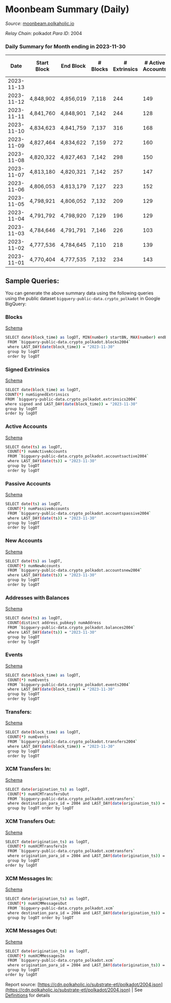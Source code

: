 # Moonbeam Summary (Daily)

_Source_: [moonbeam.polkaholic.io](https://moonbeam.polkaholic.io)

*Relay Chain*: polkadot
*Para ID*: 2004



### Daily Summary for Month ending in 2023-11-30


| Date    | Start Block | End Block | # Blocks | # Extrinsics | # Active Accounts | # Passive Accounts | # New Accounts | # Addresses | # Events  | # Transfers ($USD) | # XCM Transfers In ($USD) | # XCM Transfers Out ($USD) | # XCM In | # XCM Out | Issues |
|---------|-------------|-----------|----------|--------------|-------------------|--------------------|----------------|-------------|-----------|--------------------|---------------------------|----------------------------|----------|-----------|--------|
| 2023-11-13 |  |  |  |  |  |  |  |  |  |   |   |   |  |  |  |
| 2023-11-12 | 4,848,902 | 4,856,019 | 7,118 | 244 | 149 |  | 1,684 | 1,478,529 | 1,065,118 | 24,785 ($7,241,460.10) | 124 ($246,922.09) | 76 ($58,153.13) | 309 | 339 |  |
| 2023-11-11 | 4,841,760 | 4,848,901 | 7,142 | 244 | 128 |  | 1,617 | 1,476,886 | 950,816 | 22,759 ($6,733,535.14) | 128 ($191,523.59) | 60 ($53,002.16) | 247 | 243 |  |
| 2023-11-10 | 4,834,623 | 4,841,759 | 7,137 | 316 | 168 |  |  | 1,475,301 | 975,837 | 24,403 ($7,900,141.10) | 218 ($435,727.32) | 130 ($131,588.30) | 283 | 265 |  |
| 2023-11-09 | 4,827,464 | 4,834,622 | 7,159 | 272 | 160 |  | 1,073 | 1,474,902 | 950,324 | 26,817 ($7,019,900.55) | 183 ($464,057.15) | 94 ($138,937.65) | 241 | 260 |  |
| 2023-11-08 | 4,820,322 | 4,827,463 | 7,142 | 298 | 150 |  |  | 1,473,868 | 1,026,675 | 27,484 ($9,549,570.12) | 170 ($606,662.91) | 75 ($33,701.28) | 214 | 168 |  |
| 2023-11-07 | 4,813,180 | 4,820,321 | 7,142 | 257 | 147 |  | 1,176 | 1,472,727 | 1,019,144 | 23,456 ($4,809,500.58) | 125 ($312,520.83) | 57 ($62,472.08) | 162 | 152 |  |
| 2023-11-06 | 4,806,053 | 4,813,179 | 7,127 | 223 | 152 |  | 1,438 | 1,471,582 | 1,279,107 | 35,914 ($3,265,349.20) | 116 ($260,405.33) | 72 ($39,695.59) | 161 | 185 |  |
| 2023-11-05 | 4,798,921 | 4,806,052 | 7,132 | 209 | 129 |  |  | 1,470,184 | 1,066,417 | 27,583 ($3,752,647.67) | 95 ($277,563.56) | 43 ($88,555.17) | 157 | 132 |  |
| 2023-11-04 | 4,791,792 | 4,798,920 | 7,129 | 196 | 129 |  | 2,359 | 1,468,562 | 1,064,555 | 23,584 ($2,794,250.52) | 132 ($480,311.70) | 44 ($12,717.80) | 193 | 160 |  |
| 2023-11-03 | 4,784,646 | 4,791,791 | 7,146 | 226 | 103 |  |  | 1,466,232 | 860,724 | 19,725 ($2,006,389.45) | 97 ($231,530.53) | 62 ($39,340.69) | 162 | 173 |  |
| 2023-11-02 | 4,777,536 | 4,784,645 | 7,110 | 218 | 139 |  | 1,386 | 1,464,430 | 1,192,187 | 25,611 ($3,813,246.45) | 134 ($512,928.42) | 50 ($55,452.88) | 181 | 146 |  |
| 2023-11-01 | 4,770,404 | 4,777,535 | 7,132 | 234 | 143 |  | 1,581 | 1,463,065 | 973,549 | 24,394 ($3,615,298.04) | 150 ($185,361.48) | 83 ($48,606.11) | 225 | 199 |  |

## Sample Queries:
You can generate the above summary data using the following queries using the public dataset `bigquery-public-data.crypto_polkadot` in Google BigQuery:


### Blocks 

[Schema](https://github.com/colorfulnotion/substrate-etl/blob/main/schema/blocks.json)

```bash
SELECT date(block_time) as logDT, MIN(number) startBN, MAX(number) endBN, COUNT(*) numBlocks 
 FROM `bigquery-public-data.crypto_polkadot.blocks2004`  
 where LAST_DAY(date(block_time)) = "2023-11-30" 
 group by logDT 
 order by logDT
```

### Signed Extrinsics 

[Schema](https://github.com/colorfulnotion/substrate-etl/blob/main/schema/extrinsics.json)

```bash
SELECT date(block_time) as logDT, 
COUNT(*) numSignedExtrinsics 
FROM `bigquery-public-data.crypto_polkadot.extrinsics2004`  
where signed and LAST_DAY(date(block_time)) = "2023-11-30" 
group by logDT 
order by logDT
```

### Active Accounts 

[Schema](https://github.com/colorfulnotion/substrate-etl/blob/main/schema/accountsactive.json)

```bash
SELECT date(ts) as logDT, 
 COUNT(*) numActiveAccounts 
 FROM `bigquery-public-data.crypto_polkadot.accountsactive2004` 
 where LAST_DAY(date(ts)) = "2023-11-30" 
 group by logDT 
 order by logDT
```

### Passive Accounts 

[Schema](https://github.com/colorfulnotion/substrate-etl/blob/main/schema/accountspassive.json)

```bash
SELECT date(ts) as logDT, 
 COUNT(*) numPassiveAccounts 
 FROM `bigquery-public-data.crypto_polkadot.accountspassive2004` 
 where LAST_DAY(date(ts)) = "2023-11-30" 
 group by logDT 
 order by logDT
```

### New Accounts 

[Schema](https://github.com/colorfulnotion/substrate-etl/blob/main/schema/accountsnew.json)

```bash
SELECT date(ts) as logDT, 
 COUNT(*) numNewAccounts 
 FROM `bigquery-public-data.crypto_polkadot.accountsnew2004` 
 where LAST_DAY(date(ts)) = "2023-11-30" 
 group by logDT
 order by logDT
```

### Addresses with Balances 

[Schema](https://github.com/colorfulnotion/substrate-etl/blob/main/schema/balances.json)

```bash
SELECT date(ts) as logDT,
 COUNT(distinct address_pubkey) numAddress 
 FROM `bigquery-public-data.crypto_polkadot.balances2004` 
 where LAST_DAY(date(ts)) = "2023-11-30" 
 group by logDT 
 order by logDT
```

### Events 

[Schema](https://github.com/colorfulnotion/substrate-etl/blob/main/schema/events.json)

```bash
SELECT date(block_time) as logDT, 
 COUNT(*) numEvents 
 FROM `bigquery-public-data.crypto_polkadot.events2004` 
 where LAST_DAY(date(block_time)) = "2023-11-30" 
 group by logDT 
 order by logDT
```

### Transfers:

[Schema](https://github.com/colorfulnotion/substrate-etl/blob/main/schema/transfers.json)

```bash
SELECT date(block_time) as logDT, 
 COUNT(*) numEvents 
 FROM `bigquery-public-data.crypto_polkadot.transfers2004` 
 where LAST_DAY(date(block_time)) = "2023-11-30" 
 group by logDT 
 order by logDT
```

### XCM Transfers In: 

[Schema](https://github.com/colorfulnotion/substrate-etl/blob/main/schema/xcmtransfers.json)

```bash
SELECT date(origination_ts) as logDT, 
 COUNT(*) numXCMTransfersOut 
 FROM `bigquery-public-data.crypto_polkadot.xcmtransfers` 
 where destination_para_id = 2004 and LAST_DAY(date(origination_ts)) = "2023-11-30" 
 group by logDT order by logDT
```

### XCM Transfers Out: 

[Schema](https://github.com/colorfulnotion/substrate-etl/blob/main/schema/xcmtransfers.json)

```bash
SELECT date(origination_ts) as logDT, 
 COUNT(*) numXCMTransfersIn 
 FROM `bigquery-public-data.crypto_polkadot.xcmtransfers` 
 where origination_para_id = 2004 and LAST_DAY(date(origination_ts)) = "2023-11-30" 
 group by logDT 
order by logDT
```

### XCM Messages In: 

[Schema](https://github.com/colorfulnotion/substrate-etl/blob/main/schema/xcm.json)

```bash
SELECT date(origination_ts) as logDT, 
 COUNT(*) numXCMMessagesOut 
 FROM `bigquery-public-data.crypto_polkadot.xcm` 
 where destination_para_id = 2004 and LAST_DAY(date(origination_ts)) = "2023-11-30" 
 group by logDT order by logDT
```

### XCM Messages Out: 

[Schema](https://github.com/colorfulnotion/substrate-etl/blob/main/schema/xcm.json)

```bash
SELECT date(origination_ts) as logDT, 
 COUNT(*) numXCMMessagesIn 
 FROM `bigquery-public-data.crypto_polkadot.xcm` 
 where origination_para_id = 2004 and LAST_DAY(date(origination_ts)) = "2023-11-30" 
 group by logDT 
order by logDT
```


Report source: [https://cdn.polkaholic.io/substrate-etl/polkadot/2004.json](https://cdn.polkaholic.io/substrate-etl/polkadot/2004.json) | See [Definitions](/DEFINITIONS.md) for details
